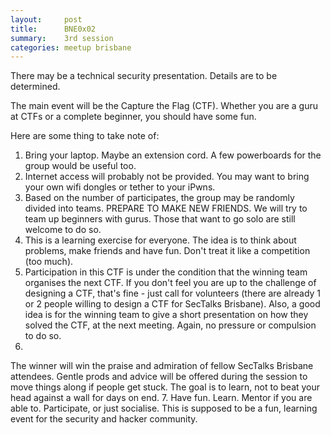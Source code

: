 ```yaml
---
layout:     post
title:      BNE0x02
summary:    3rd session
categories: meetup brisbane
---
```

There may be a technical security presentation. Details are to be determined.

The main event will be the Capture the Flag (CTF). Whether you are a guru at CTFs or a complete beginner, you should have some fun.

Here are some thing to take note of:

1. Bring your laptop. Maybe an extension cord. A few powerboards for the group would be useful too.
2. Internet access will probably not be provided. You may want to bring your own wifi dongles or tether to your iPwns.
3. Based on the number of participates, the group may be randomly divided into teams. PREPARE TO MAKE NEW FRIENDS. We will try to team up beginners with gurus. Those that want to go solo are still welcome to do so.
4. This is a learning exercise for everyone. The idea is to think about problems, make friends and have fun. Don't treat it like a competition (too much).
5. Participation in this CTF is under the condition that the winning team organises the next CTF. If you don't feel you are up to the challenge of designing a CTF, that's fine - just call for volunteers (there are already 1 or 2 people willing to design a CTF for SecTalks Brisbane). Also, a good idea is for the winning team to give a short presentation on how they solved the CTF, at the next meeting. Again, no pressure or compulsion to do so.
6.
 The winner will win the praise and admiration of fellow SecTalks Brisbane attendees. Gentle prods and advice will be offered during the session to move things along if people get stuck. The goal is to learn, not to beat your head against a wall for days on end.
7. Have fun. Learn. Mentor if you are able to. Participate, or just socialise. This is supposed to be a fun, learning event for the security and hacker community.
